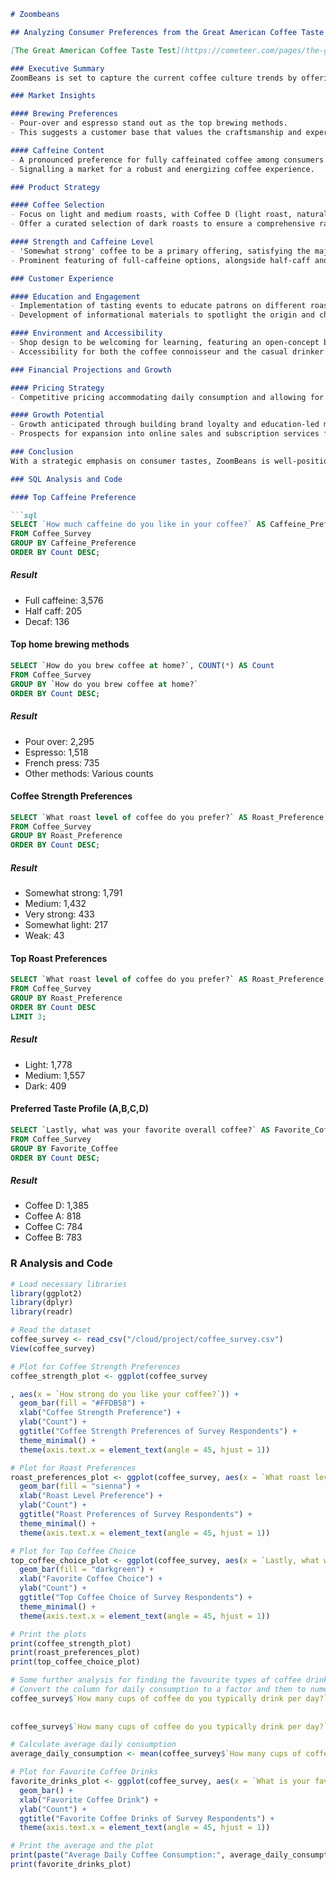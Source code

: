 ```markdown
# Zoombeans

## Analyzing Consumer Preferences from the Great American Coffee Taste Test

[The Great American Coffee Taste Test](https://cometeer.com/pages/the-great-american-coffee-taste-test)

### Executive Summary
ZoomBeans is set to capture the current coffee culture trends by offering a carefully selected range of brews that resonate with preferences highlighted by The Great American Coffee Taste Test. The emphasis will be on quality, customer education, and a product range aligned with the clear favourites: pour-over and espresso brewing methods, and light to medium roast profiles.

### Market Insights

#### Brewing Preferences
- Pour-over and espresso stand out as the top brewing methods.
- This suggests a customer base that values the craftsmanship and experience of coffee brewing.

#### Caffeine Content
- A pronounced preference for fully caffeinated coffee among consumers.
- Signalling a market for a robust and energizing coffee experience.

### Product Strategy

#### Coffee Selection
- Focus on light and medium roasts, with Coffee D (light roast, natural process) as the taste test champion.
- Offer a curated selection of dark roasts to ensure a comprehensive range.

#### Strength and Caffeine Level
- 'Somewhat strong' coffee to be a primary offering, satisfying the majority preference.
- Prominent featuring of full-caffeine options, alongside half-caff and decaf to maintain inclusivity.

### Customer Experience

#### Education and Engagement
- Implementation of tasting events to educate patrons on different roasts and brewing methods.
- Development of informational materials to spotlight the origin and characteristics of each coffee selection.

#### Environment and Accessibility
- Shop design to be welcoming for learning, featuring an open-concept barista station.
- Accessibility for both the coffee connoisseur and the casual drinker.

### Financial Projections and Growth

#### Pricing Strategy
- Competitive pricing accommodating daily consumption and allowing for upscale options.

#### Growth Potential
- Growth anticipated through building brand loyalty and education-led marketing initiatives.
- Prospects for expansion into online sales and subscription services for home brewing enthusiasts.

### Conclusion
With a strategic emphasis on consumer tastes, ZoomBeans is well-positioned to increase its market share. By focusing on quality, diversity, and the educational aspects of coffee, ZoomBeans will offer more than just a cup of coffee; it will provide an experience that resonates with contemporary coffee culture.

### SQL Analysis and Code

#### Top Caffeine Preference

```sql
SELECT `How much caffeine do you like in your coffee?` AS Caffeine_Preference, COUNT(*) AS Count
FROM Coffee_Survey
GROUP BY Caffeine_Preference
ORDER BY Count DESC;
```

##### Result
- Full caffeine: 3,576
- Half caff: 205
- Decaf: 136

#### Top home brewing methods

```sql
SELECT `How do you brew coffee at home?`, COUNT(*) AS Count
FROM Coffee_Survey
GROUP BY `How do you brew coffee at home?`
ORDER BY Count DESC;
```

##### Result
- Pour over: 2,295
- Espresso: 1,518
- French press: 735
- Other methods: Various counts

#### Coffee Strength Preferences

```sql
SELECT `What roast level of coffee do you prefer?` AS Roast_Preference, COUNT(*) AS Count
FROM Coffee_Survey
GROUP BY Roast_Preference
ORDER BY Count DESC;
```

##### Result
- Somewhat strong: 1,791
- Medium: 1,432
- Very strong: 433
- Somewhat light: 217
- Weak: 43

#### Top Roast Preferences

```sql
SELECT `What roast level of coffee do you prefer?` AS Roast_Preference, COUNT(*) AS Count
FROM Coffee_Survey
GROUP BY Roast_Preference
ORDER BY Count DESC
LIMIT 3;
```

##### Result
- Light: 1,778
- Medium: 1,557
- Dark: 409

#### Preferred Taste Profile (A,B,C,D)

```sql
SELECT `Lastly, what was your favorite overall coffee?` AS Favorite_Coffee, COUNT(*) AS Count
FROM Coffee_Survey
GROUP BY Favorite_Coffee
ORDER BY Count DESC;
```

##### Result
- Coffee D: 1,385
- Coffee A: 818
- Coffee C: 784
- Coffee B: 783

### R Analysis and Code

```r
# Load necessary libraries
library(ggplot2)
library(dplyr)
library(readr)

# Read the dataset
coffee_survey <- read_csv("/cloud/project/coffee_survey.csv")
View(coffee_survey)

# Plot for Coffee Strength Preferences
coffee_strength_plot <- ggplot(coffee_survey

, aes(x = `How strong do you like your coffee?`)) +
  geom_bar(fill = "#FFDB58") +
  xlab("Coffee Strength Preference") +
  ylab("Count") +
  ggtitle("Coffee Strength Preferences of Survey Respondents") +
  theme_minimal() +
  theme(axis.text.x = element_text(angle = 45, hjust = 1))

# Plot for Roast Preferences
roast_preferences_plot <- ggplot(coffee_survey, aes(x = `What roast level of coffee do you prefer?`)) +
  geom_bar(fill = "sienna") +
  xlab("Roast Level Preference") +
  ylab("Count") +
  ggtitle("Roast Preferences of Survey Respondents") +
  theme_minimal() +
  theme(axis.text.x = element_text(angle = 45, hjust = 1))

# Plot for Top Coffee Choice
top_coffee_choice_plot <- ggplot(coffee_survey, aes(x = `Lastly, what was your favorite overall coffee?`)) +
  geom_bar(fill = "darkgreen") +
  xlab("Favorite Coffee Choice") +
  ylab("Count") +
  ggtitle("Top Coffee Choice of Survey Respondents") +
  theme_minimal() +
  theme(axis.text.x = element_text(angle = 45, hjust = 1))

# Print the plots
print(coffee_strength_plot)
print(roast_preferences_plot)
print(top_coffee_choice_plot)

# Some further analysis for finding the favourite types of coffee drink for our participants
# Convert the column for daily consumption to a factor and then to numeric
coffee_survey$`How many cups of coffee do you typically drink per day?` <- factor(coffee_survey$`How many cups of coffee do you typically drink per day?`,
                                                                                  levels = c("Less than 1", "1", "2", "3", "4", "More than 4"),
                                                                                  labels = c(0.5, 1, 2, 3, 4, 5))
coffee_survey$`How many cups of coffee do you typically drink per day?` <- as.numeric(as.character(coffee_survey$`How many cups of coffee do you typically drink per day?`))

# Calculate average daily consumption
average_daily_consumption <- mean(coffee_survey$`How many cups of coffee do you typically drink per day?`, na.rm = TRUE)

# Plot for Favorite Coffee Drinks
favorite_drinks_plot <- ggplot(coffee_survey, aes(x = `What is your favorite coffee drink?`)) +
  geom_bar() +
  xlab("Favorite Coffee Drink") +
  ylab("Count") +
  ggtitle("Favorite Coffee Drinks of Survey Respondents") +
  theme(axis.text.x = element_text(angle = 45, hjust = 1))

# Print the average and the plot
print(paste("Average Daily Coffee Consumption:", average_daily_consumption))
print(favorite_drinks_plot)
```

```
